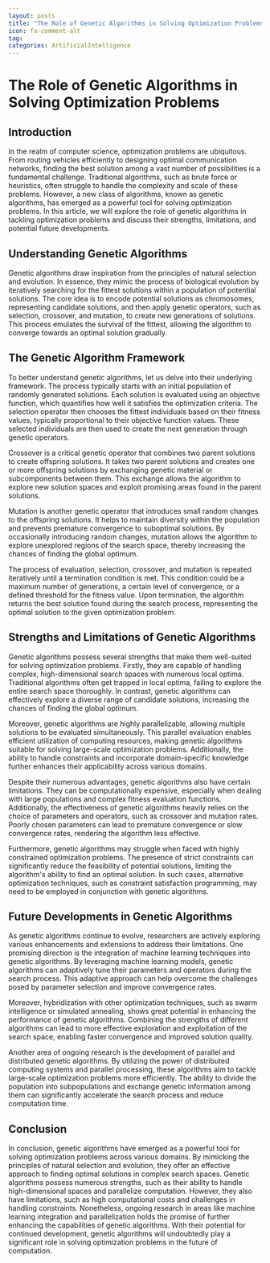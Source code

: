 ```yaml
---
layout: posts
title: "The Role of Genetic Algorithms in Solving Optimization Problems"
icon: fa-comment-alt
tag:      
categories: ArtificialIntelligence
---
```



# The Role of Genetic Algorithms in Solving Optimization Problems

## Introduction

In the realm of computer science, optimization problems are ubiquitous. From routing vehicles efficiently to designing optimal communication networks, finding the best solution among a vast number of possibilities is a fundamental challenge. Traditional algorithms, such as brute force or heuristics, often struggle to handle the complexity and scale of these problems. However, a new class of algorithms, known as genetic algorithms, has emerged as a powerful tool for solving optimization problems. In this article, we will explore the role of genetic algorithms in tackling optimization problems and discuss their strengths, limitations, and potential future developments.

## Understanding Genetic Algorithms

Genetic algorithms draw inspiration from the principles of natural selection and evolution. In essence, they mimic the process of biological evolution by iteratively searching for the fittest solutions within a population of potential solutions. The core idea is to encode potential solutions as chromosomes, representing candidate solutions, and then apply genetic operators, such as selection, crossover, and mutation, to create new generations of solutions. This process emulates the survival of the fittest, allowing the algorithm to converge towards an optimal solution gradually.

## The Genetic Algorithm Framework

To better understand genetic algorithms, let us delve into their underlying framework. The process typically starts with an initial population of randomly generated solutions. Each solution is evaluated using an objective function, which quantifies how well it satisfies the optimization criteria. The selection operator then chooses the fittest individuals based on their fitness values, typically proportional to their objective function values. These selected individuals are then used to create the next generation through genetic operators.

Crossover is a critical genetic operator that combines two parent solutions to create offspring solutions. It takes two parent solutions and creates one or more offspring solutions by exchanging genetic material or subcomponents between them. This exchange allows the algorithm to explore new solution spaces and exploit promising areas found in the parent solutions.

Mutation is another genetic operator that introduces small random changes to the offspring solutions. It helps to maintain diversity within the population and prevents premature convergence to suboptimal solutions. By occasionally introducing random changes, mutation allows the algorithm to explore unexplored regions of the search space, thereby increasing the chances of finding the global optimum.

The process of evaluation, selection, crossover, and mutation is repeated iteratively until a termination condition is met. This condition could be a maximum number of generations, a certain level of convergence, or a defined threshold for the fitness value. Upon termination, the algorithm returns the best solution found during the search process, representing the optimal solution to the given optimization problem.

## Strengths and Limitations of Genetic Algorithms

Genetic algorithms possess several strengths that make them well-suited for solving optimization problems. Firstly, they are capable of handling complex, high-dimensional search spaces with numerous local optima. Traditional algorithms often get trapped in local optima, failing to explore the entire search space thoroughly. In contrast, genetic algorithms can effectively explore a diverse range of candidate solutions, increasing the chances of finding the global optimum.

Moreover, genetic algorithms are highly parallelizable, allowing multiple solutions to be evaluated simultaneously. This parallel evaluation enables efficient utilization of computing resources, making genetic algorithms suitable for solving large-scale optimization problems. Additionally, the ability to handle constraints and incorporate domain-specific knowledge further enhances their applicability across various domains.

Despite their numerous advantages, genetic algorithms also have certain limitations. They can be computationally expensive, especially when dealing with large populations and complex fitness evaluation functions. Additionally, the effectiveness of genetic algorithms heavily relies on the choice of parameters and operators, such as crossover and mutation rates. Poorly chosen parameters can lead to premature convergence or slow convergence rates, rendering the algorithm less effective.

Furthermore, genetic algorithms may struggle when faced with highly constrained optimization problems. The presence of strict constraints can significantly reduce the feasibility of potential solutions, limiting the algorithm's ability to find an optimal solution. In such cases, alternative optimization techniques, such as constraint satisfaction programming, may need to be employed in conjunction with genetic algorithms.

## Future Developments in Genetic Algorithms

As genetic algorithms continue to evolve, researchers are actively exploring various enhancements and extensions to address their limitations. One promising direction is the integration of machine learning techniques into genetic algorithms. By leveraging machine learning models, genetic algorithms can adaptively tune their parameters and operators during the search process. This adaptive approach can help overcome the challenges posed by parameter selection and improve convergence rates.

Moreover, hybridization with other optimization techniques, such as swarm intelligence or simulated annealing, shows great potential in enhancing the performance of genetic algorithms. Combining the strengths of different algorithms can lead to more effective exploration and exploitation of the search space, enabling faster convergence and improved solution quality.

Another area of ongoing research is the development of parallel and distributed genetic algorithms. By utilizing the power of distributed computing systems and parallel processing, these algorithms aim to tackle large-scale optimization problems more efficiently. The ability to divide the population into subpopulations and exchange genetic information among them can significantly accelerate the search process and reduce computation time.

## Conclusion

In conclusion, genetic algorithms have emerged as a powerful tool for solving optimization problems across various domains. By mimicking the principles of natural selection and evolution, they offer an effective approach to finding optimal solutions in complex search spaces. Genetic algorithms possess numerous strengths, such as their ability to handle high-dimensional spaces and parallelize computation. However, they also have limitations, such as high computational costs and challenges in handling constraints. Nonetheless, ongoing research in areas like machine learning integration and parallelization holds the promise of further enhancing the capabilities of genetic algorithms. With their potential for continued development, genetic algorithms will undoubtedly play a significant role in solving optimization problems in the future of computation.